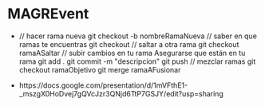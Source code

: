 # MAGREvent

<ul>
  <li> 
    <p>// hacer rama nueva git checkout -b nombreRamaNueva
       // saber en que ramas te encuentras git checkout
       // saltar a otra rama git checkout ramaASaltar
       // subir cambios en tu rama
          Asegurarse que están en tu rama 
          git add .
          git commit -m "descripcion"
          git push 
        // mezclar ramas  git checkout ramaObjetivo git merge ramaAFusionar
    </p>
  </li>
  
  <li> 
  https://docs.google.com/presentation/d/1mVFthE1-_mszgX0HoDvej7gQVcJzr3QNjd6TtP7GSJY/edit?usp=sharing
  </li>
  
</ul>

